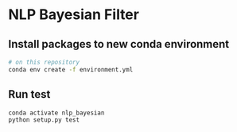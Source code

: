 NLP Bayesian Filter
====================

## Install packages to new conda environment

```bash
# on this repository
conda env create -f environment.yml
```

## Run test

```bash
conda activate nlp_bayesian
python setup.py test
```
